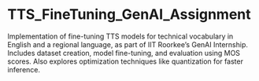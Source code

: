 # TTS_FineTuning_GenAI_Assignment
Implementation of fine-tuning TTS models for technical vocabulary in English and a regional language, as part of IIT Roorkee’s GenAI Internship. Includes dataset creation, model fine-tuning, and evaluation using MOS scores. Also explores optimization techniques like quantization for faster inference.

